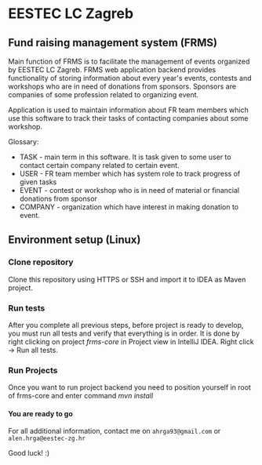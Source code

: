 # EESTEC LC Zagreb
## Fund raising management system (FRMS)

Main function of FRMS is to facilitate the management of events organized by EESTEC LC Zagreb. FRMS web application backend provides functionality of storing information about every year's events, contests and workshops who are in need of donations from sponsors. Sponsors are companies of some profession related to organizing event.

Application is used to maintain information about FR team members which use this software to track their tasks of contacting companies about some workshop.

Glossary:

* TASK - main term in this software. It is task given to some user to contact certain company related to certain event.
* USER - FR team member which has system role to track progress of given tasks
* EVENT - contest or workshop who is in need of material or financial donations from sponsor
* COMPANY - organization which have interest in making donation to event.

## Environment setup (Linux)

### Clone repository
Clone this repository using HTTPS or SSH and import it to IDEA as Maven project.

### Run tests
After you complete all previous steps, before project is ready to develop, you must run all tests and verify that everything is in order. It is done by right clicking on project *frms-core* in Project view in IntelliJ IDEA. Right click -> Run all tests.

### Run Projects
Once you want to run project backend you need to position yourself in root of frms-core and enter command *mvn install*

#### You are ready to go
For all additional information, contact me on `ahrga93@gmail.com` or `alen.hrga@eestec-zg.hr`

Good luck! :)
